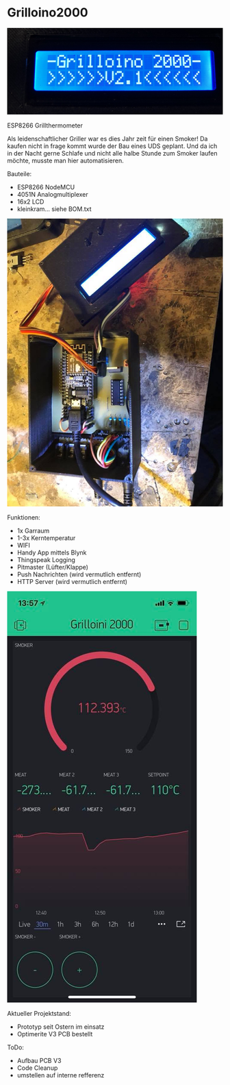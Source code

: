 # Grilloino2000

![Grilloino](https://github.com/zaphi/Grilloino2000/blob/master/img/im1.jpg "Optionaler Titel")

ESP8266 Grillthermometer

Als leidenschaftlicher Griller war es dies Jahr zeit für einen Smoker! Da kaufen nicht in frage kommt wurde der Bau eines UDS geplant. Und da ich in der Nacht gerne Schlafe und nicht alle halbe Stunde zum Smoker laufen möchte, musste man hier automatisieren.

Bauteile:
- ESP8266 NodeMCU
- 4051N Analogmultiplexer
- 16x2 LCD
- kleinkram... siehe BOM.txt

![Grilloino](https://github.com/zaphi/Grilloino2000/blob/master/img/im3.jpg "Optionaler Titel")

Funktionen:
- 1x Garraum
- 1-3x Kerntemperatur
- WIFI
- Handy App mittels Blynk
- Thingspeak Logging
- Pitmaster (Lüfter/Klappe)
- Push Nachrichten (wird vermutlich entfernt)
- HTTP Server (wird vermutlich entfernt)

![Grilloino](https://github.com/zaphi/Grilloino2000/blob/master/img/im2.jpg "Optionaler Titel")

Aktueller Projektstand:
- Prototyp seit Ostern im einsatz
- Optimerite V3 PCB bestellt

ToDo:
- Aufbau PCB V3
- Code Cleanup
- umstellen auf interne refferenz
